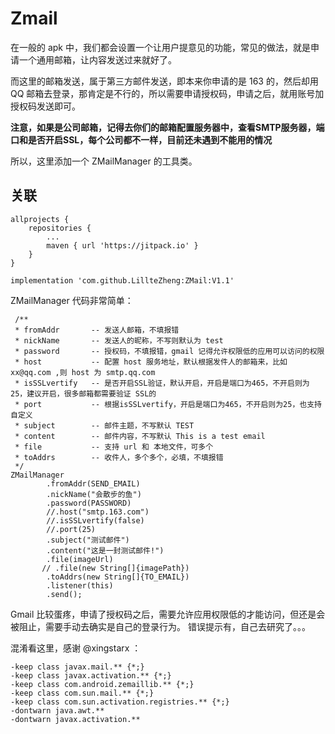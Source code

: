 # Zmail


在一般的 apk 中，我们都会设置一个让用户提意见的功能，常见的做法，就是申请一个通用邮箱，让内容发送过来就好了。

而这里的邮箱发送，属于第三方邮件发送，即本来你申请的是 163 的，然后却用 QQ 邮箱去登录，那肯定是不行的，所以需要申请授权码，申请之后，就用账号加授权码发送即可。

**注意，如果是公司邮箱，记得去你们的邮箱配置服务器中，查看SMTP服务器，端口和是否开启SSL，每个公司都不一样，目前还未遇到不能用的情况**

所以，这里添加一个 ZMailManager 的工具类。

## 关联
```
allprojects {
    repositories {
        ...
        maven { url 'https://jitpack.io' }
    }
}
```
```
implementation 'com.github.LillteZheng:ZMail:V1.1'
```
ZMailManager 代码非常简单：
```
 /**
 * fromAddr       -- 发送人邮箱，不填报错
 * nickName       -- 发送人的昵称，不写则默认为 test
 * password       -- 授权码，不填报错，gmail 记得允许权限低的应用可以访问的权限
 * host           -- 配置 host 服务地址，默认根据发件人的邮箱来，比如 xx@qq.com ,则 host 为 smtp.qq.com
 * isSSLvertify   -- 是否开启SSL验证，默认开启，开启是端口为465，不开启则为25，建议开启，很多邮箱都需要验证 SSL的
 * port           -- 根据isSSLvertify，开启是端口为465，不开启则为25，也支持自定义
 * subject        -- 邮件主题，不写默认 TEST
 * content        -- 邮件内容，不写默认 This is a test email
 * file           -- 支持 url 和 本地文件，可多个
 * toAddrs        -- 收件人，多个多个，必填，不填报错
 */
ZMailManager
        .fromAddr(SEND_EMAIL)
        .nickName("会散步的鱼")
        .password(PASSWORD)
        //.host("smtp.163.com")
        //.isSSLvertify(false)
        //.port(25)
        .subject("测试邮件")
        .content("这是一封测试邮件!")
        .file(imageUrl)
       // .file(new String[]{imagePath})
        .toAddrs(new String[]{TO_EMAIL})
        .listener(this)
        .send();
```

Gmail 比较蛋疼，申请了授权码之后，需要允许应用权限低的才能访问，但还是会被阻止，需要手动去确实是自己的登录行为。
错误提示有，自己去研究了。。。

混淆看这里，感谢 @xingstarx ：
```
-keep class javax.mail.** {*;}
-keep class javax.activation.** {*;}
-keep class com.android.zemaillib.** {*;}
-keep class com.sun.mail.** {*;}
-keep class com.sun.activation.registries.** {*;}
-dontwarn java.awt.**
-dontwarn javax.activation.**
```

